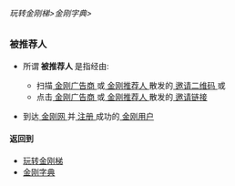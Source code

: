 ###### 玩转金刚梯>金刚字典>
### 被推荐人
- 所谓<strong> 被推荐人 </strong >是指经由:
  - 扫描[ 金刚广告商 ](https://github.com/a2zitpro/web/blob/master/LadderFree/kkDictionary/KKAdvertiser.md)或[ 金刚推荐人 ](https://github.com/a2zitpro/web/blob/master/LadderFree/kkDictionary/KKReferrer.md)散发的[ 邀请二维码 ]() 或
  - 点击[ 金刚广告商 ](https://github.com/a2zitpro/web/blob/master/LadderFree/kkDictionary/KKAdvertiser.md)或[ 金刚推荐人 ](https://github.com/a2zitpro/web/blob/master/LadderFree/kkDictionary/KKReferrer.md)散发的[ 邀请链接 ]()

- 到达[ 金刚网 ]()并[ 注册 ](https://github.com/a2zitpro/web/blob/master/l2_reg.md)成功的[ 金刚用户 ]()


#### 返回到
- [玩转金刚梯](https://github.com/a2zitpro/web/blob/master/LadderFree/A.md)
- [金刚字典](https://github.com/a2zitpro/web/blob/master/LadderFree/kkDictionary/KKDictionary.md)

